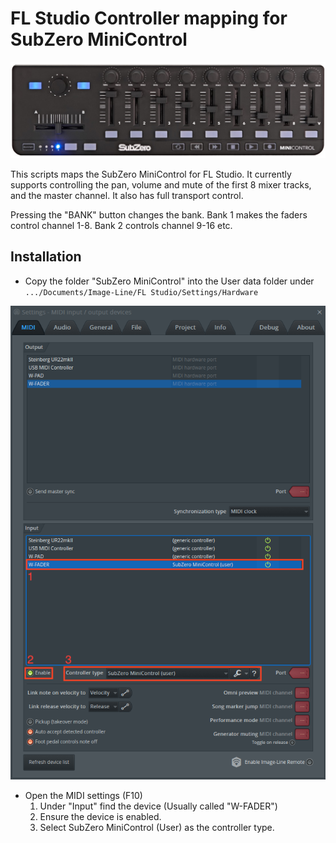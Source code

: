 # FL Studio Controller mapping for SubZero MiniControl

![SubZero MiniControl](assets/controller.png)

This scripts maps the SubZero MiniControl for FL Studio. It currently supports controlling the pan, volume and mute of the first 8 mixer tracks, and the master channel. It also has full transport control.

Pressing the "BANK" button changes the bank. Bank 1 makes the faders control channel 1-8. Bank 2 controls channel 9-16 etc.

## Installation

* Copy the folder "SubZero MiniControl" into the User data folder under `.../Documents/Image-Line/FL Studio/Settings/Hardware`

![FL Studio MIDI settings](assets/guide.png)

* Open the MIDI settings (F10)
    1. Under "Input" find the device (Usually called "W-FADER")
    2. Ensure the device is enabled.
    3. Select SubZero MiniControl (User) as the controller type.
